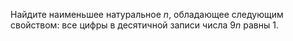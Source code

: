 Найдите наименьшее натуральное $n$, обладающее следующим свойством: все цифры в десятичной записи числа $9n$ равны $1$.